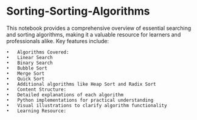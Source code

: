 # Sorting-Sorting-Algorithms

This notebook provides a comprehensive overview of essential searching and sorting algorithms, making it a valuable resource for learners and professionals alike. Key features include:

	•	Algorithms Covered:
	•	Linear Search
	•	Binary Search
	•	Bubble Sort
	•	Merge Sort
	•	Quick Sort
	•	Additional algorithms like Heap Sort and Radix Sort
	•	Content Structure:
	•	Detailed explanations of each algorithm
	•	Python implementations for practical understanding
	•	Visual illustrations to clarify algorithm functionality
	•	Learning Resource:
